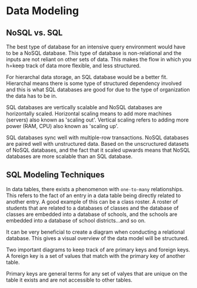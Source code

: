 # Data Modeling

## NoSQL vs. SQL

The best type of database for an intensive query environment would have to be a NoSQL database. This type of database is non-relational and the inputs are not reliant on other sets of data. This makes the flow in which you h=keep track of data more flexible, and less structured.

For hierarchal data storage, an SQL database would be a better fit. Hierarchal means there is some type of structured dependency involved and this is what SQL databases are good for due to the type of organization the data has to be in.

SQL databases are vertically scalable and NoSQL databases are horizontally scaled. Horizontal scaling means to add more machines (servers) also known as 'scaling out'. Vertical scaling refers to adding more power (RAM, CPU) also known as 'scaling up'.

SQL databases sync well with multiple-row transactions. NoSQL databases are paired well with unstructured data. Based on the unscructured datasets of NoSQL databases, and the fact that it scaled upwards means that NoSQL databases are more scalable than an SQL database.

## SQL Modeling Techniques

In data tables, there exists a phenomenon with `one-to-many` relationships. This refers to the fact of an entry in a data table being directly related to another entry. A good example of this can be a class roster. A roster of students that are related to a databases of classes and the database of classes are embedded into a database of schools, and the schools are embedded into a database of school districts...and so on.

It can be very beneficial to create a diagram when conducting a relational database. This gives a visual overview of the data model will be structured.

Two important diagrams to keep track of are primary keys and foreign keys. A foreign key is a set of values that match with the primary key of another table. 

Primary keys are general terms for any set of valyes that are unique on the table it exists and are not accessible to other tables.
